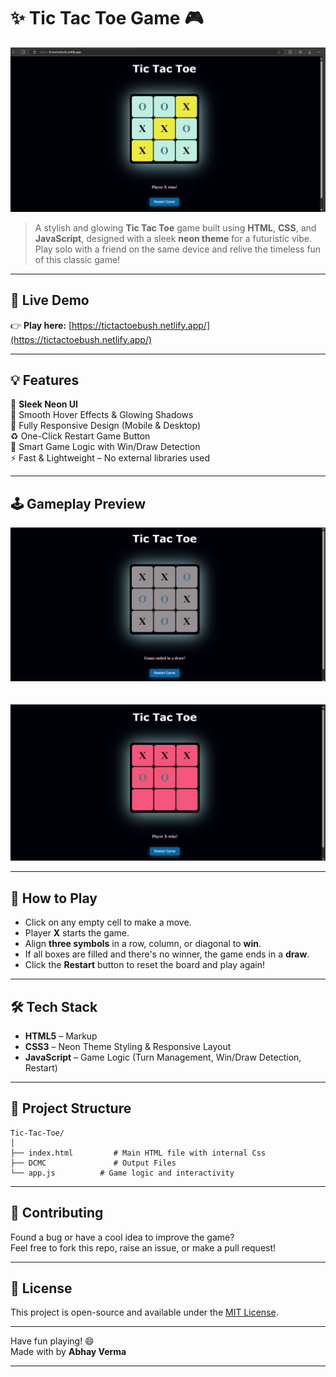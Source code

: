 
# ✨ Tic Tac Toe Game 🎮

![Tic Tac Toe Banner](https://github.com/Abhay-Verma-2005/Tic-Tac-Toe/blob/main/DCMC/S3.png)

> A stylish and glowing **Tic Tac Toe** game built using **HTML**, **CSS**, and **JavaScript**, designed with a sleek **neon theme** for a futuristic vibe. Play solo with a friend on the same device and relive the timeless fun of this classic game!

---

## 🔗 Live Demo  
👉 **Play here:** [https://tictactoebush.netlify.app/](https://tictactoebush.netlify.app/)

---

## 💡 Features

🌟 **Sleek Neon UI**  
🎨 Smooth Hover Effects & Glowing Shadows  
📲 Fully Responsive Design (Mobile & Desktop)  
♻️ One-Click Restart Game Button  
🧠 Smart Game Logic with Win/Draw Detection  
⚡ Fast & Lightweight – No external libraries used

---

## 🕹️ Gameplay Preview

![Game Screenshot](https://github.com/Abhay-Verma-2005/Tic-Tac-Toe/blob/main/DCMC/S2.png)  
<br>  
![Game Screenshot](https://github.com/Abhay-Verma-2005/Tic-Tac-Toe/blob/main/DCMC/S1.png)

---

## 🎯 How to Play

- Click on any empty cell to make a move.  
- Player **X** starts the game.  
- Align **three symbols** in a row, column, or diagonal to **win**.  
- If all boxes are filled and there's no winner, the game ends in a **draw**.  
- Click the **Restart** button to reset the board and play again!

---

## 🛠️ Tech Stack

- **HTML5** – Markup  
- **CSS3** – Neon Theme Styling & Responsive Layout  
- **JavaScript** – Game Logic (Turn Management, Win/Draw Detection, Restart)

---

## 📁 Project Structure

```
Tic-Tac-Toe/
│
├── index.html         # Main HTML file with internal Css
├── DCMC               # Output Files
└── app.js          # Game logic and interactivity
```

---

## 🤝 Contributing

Found a bug or have a cool idea to improve the game?  
Feel free to fork this repo, raise an issue, or make a pull request!

---

## 📜 License

This project is open-source and available under the [MIT License](LICENSE).

---

Have fun playing! 😄  
Made with by **Abhay Verma**

---

